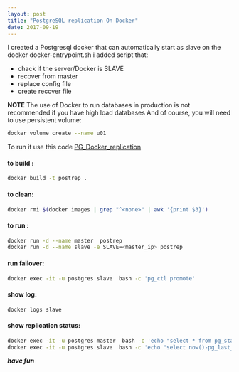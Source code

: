 ```yaml
---
layout: post
title: "PostgreSQL replication On Docker"
date: 2017-09-19
---
```


I created a Postgresql docker that can automatically start as slave
on the docker docker-entrypoint.sh i added script that:

* chack if the server/Docker is SLAVE 
* recover from master 
* replace config file 
* create recover file 

**NOTE**
The use of Docker to run databases in production is not recommended if you have high load databases And of course, you will need to use persistent volume:

```bash
docker volume create --name u01
```


To run it use this code [PG_Docker_replication](https://github.com/barucho/PG_Docker_replication.git) 


#### to build :
```bash 
docker build -t postrep .
```
#### to clean:
```bash 
docker rmi $(docker images | grep "^<none>" | awk '{print $3}')
```
#### to run  :
```bash 
docker run -d --name master  postrep
docker run -d --name slave -e SLAVE=<master_ip> postrep
```
#### run failover:
```bash 
docker exec -it -u postgres slave  bash -c 'pg_ctl promote'
```
#### show log:
```bash
docker logs slave
```
#### show replication status:
```bash 
docker exec -it -u postgres master  bash -c 'echo "select * from pg_stat_replication;" |psql' 
docker exec -it -u postgres slave  bash -c 'echo "select now()-pg_last_xact_replay_timestamp();" |psql'
```


***have fun***